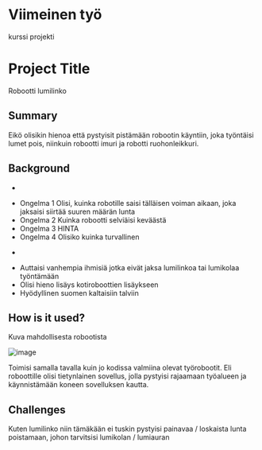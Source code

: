 # Viimeinen työ
kurssi projekti
<!-- This is the markdown template for the final project of the Building AI course, 
created by Reaktor Innovations and University of Helsinki. 
Copy the template, paste it to your GitHub README and edit! -->

# Project Title

Robootti lumilinko

## Summary

 Eikö olisikin hienoa että pystyisit pistämään robootin käyntiin, joka työntäisi lumet pois, niinkuin robootti imuri ja robotti ruohonleikkuri. 



## Background
-
* Ongelma 1 Olisi, kuinka robotille saisi tälläisen voiman aikaan, joka jaksaisi siirtää suuren määrän lunta
* Ongelma 2 Kuinka robootti selviäisi keväästä
* Ongelma 3 HINTA
* Ongelma 4 Olisiko kuinka turvallinen

+
* Auttaisi vanhempia ihmisiä jotka eivät jaksa lumilinkoa tai lumikolaa työntämään 
* Olisi hieno lisäys kotiroboottien lisäykseen
* Hyödyllinen suomen kaltaisiin talviin



## How is it used?

Kuva mahdollisesta robootista


![image](https://user-images.githubusercontent.com/119678278/206471429-3a456cca-995b-4789-9d09-f2c3bc47f079.png)

Toimisi samalla tavalla kuin jo kodissa valmiina olevat työrobootit. Eli roboottille olisi tietynlainen sovellus, jolla pystyisi rajaamaan työalueen ja käynnistämään koneen sovelluksen kautta.


## Challenges

Kuten lumilinko niin tämäkään ei tuskin pystyisi painavaa / loskaista lunta poistamaan, johon tarvitsisi lumikolan / lumiauran
